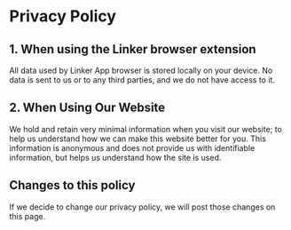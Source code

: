 # Privacy Policy

## 1. When using the Linker browser extension

All data used by Linker App browser is stored locally on your device. No data is sent to us or to any third parties, and we do not have access to it.

## 2. When Using Our Website

We hold and retain very minimal information when you visit our website; to help us understand how we can make this website better for you. This information is anonymous and does not provide us with identifiable information, but helps us understand how the site is used.

## Changes to this policy

If we decide to change our privacy policy, we will post those changes on this page.
